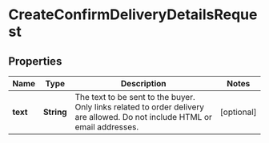 
# CreateConfirmDeliveryDetailsRequest

## Properties
Name | Type | Description | Notes
------------ | ------------- | ------------- | -------------
**text** | **String** | The text to be sent to the buyer. Only links related to order delivery are allowed. Do not include HTML or email addresses. |  [optional]



